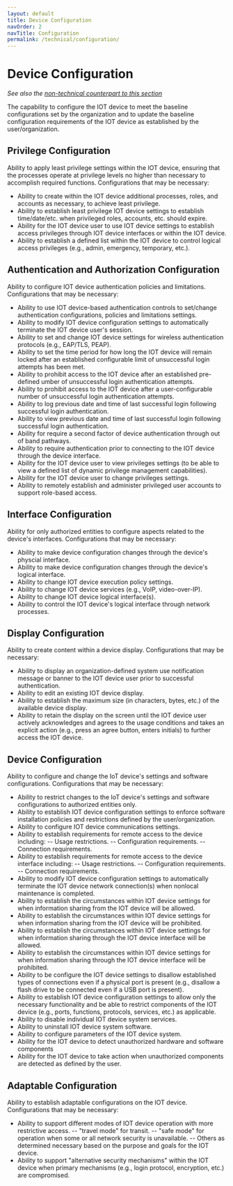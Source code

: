 ```yaml
---
layout: default
title: Device Configuration
navOrder: 2
navTitle: Configuration
permalink: /technical/configuration/
---
```


# Device Configuration

_See also the [non-technical counterpart to this section](../_8259-Control/configuration.md)_

The capability to configure the IOT device to meet the baseline configurations set by the organization and to update the baseline configuration requirements of the IOT device as established by the user/organization.

## Privilege Configuration

Ability to apply least privilege settings within the IOT device, ensuring that the processes operate at privilege levels no higher than necessary to accomplish required functions. Configurations that may be necessary:
  - Ability to create within the IOT device additional processes, roles, and accounts as necessary, to achieve least privilege. 
  - Ability to establish least privilege IOT device settings to establish time/date/etc. when privileged roles, accounts, etc. should expire. 
  - Ability for the IOT device user to use IOT device settings to establish access privileges through IOT device interfaces or within the IOT device.
  - Ability to establish a defined list within the IOT device to control logical access privileges (e.g., admin, emergency, temporary, etc.).

## Authentication and Authorization Configuration

Ability to configure IOT device authentication policies and limitations. Configurations that may be necessary:
- Ability to use IOT device-based authentication controls to set/change authentication configurations, policies and limitations settings.
- Ability to modify IOT device configuration settings to automatically terminate the IOT device user's session.
- Ability to set and change IOT device settings for wireless authentication protocols (e.g., EAP/TLS, PEAP).
- Ability to set the time period for how long the IOT device will remain locked after an established configurable limit of unsuccessful login attempts has been met.
- Ability to prohibit access to the IOT device after an established pre-defined umber of unsuccessful login authentication attempts.
- Ability to prohibit access to the IOT device after a user-configurable number of unsuccessful login authentication attempts.
- Ability to log previous date and time of last successful login following successful login authentication.
- Ability to view previous date and time of last successful login following successful login authentication.
- Ability for require a second factor of device authentication through out of band pathways.
- Ability to require authentication prior to connecting to the IOT device through the device interface.
- Ability for the IOT device user to view privileges settings (to be able to view a defined list of dynamic privilege management capabilities).
- Ability for the IOT device user to change privileges settings.
- Ability to remotely establish and administer privileged user accounts to support role-based access.

## Interface Configuration

Ability for only authorized entities to configure aspects related to the device's interfaces. Configurations that may be necessary: 
  - Ability to make device configuration changes through the device's physcial interface.
  - Ability to make device configuration changes through the device's logical interface. 
  - Ability to change IOT device execution policy settings.
  - Ability to change IOT device services (e.g., VoIP, video-over-IP).
  - Ability to change IOT device logical interface(s).
  - Ability to control the IOT device's logical interface through network processes.

## Display Configuration

Ability to create content within a device display. Configurations that may be necessary:
  - Ability to display an organization-defined system use notification message or banner to the IOT device user prior to successful authentication. 
  - Ability to edit an existing IOT device display.
  - Ability to establish the maximum size (in characters, bytes, etc.) of the available device display.
  - Ability to retain the display on the screen until the IOT device user actively acknowledges and agrees to the usage conditions and takes an explicit action (e.g., press an agree button, enters initials) to further access the IOT device.

## Device Configuration

Ability to configure and change the IoT device's settings and software configurations. Configurations that may be necessary:
  - Ability to restrict changes to the IoT device's settings and software configurations to authorized entities only. 
  - Ability to establish IOT device configuration settings to enforce software installation policies and restrictions defined by the user/organization.
  - Ability to configure IOT device communications settings.
  - Ability to establish requirements for remote access to the device including:
      -- Usage restrictions.
      -- Configuration requirements.
      -- Connection requirements.
  - Ability to establish requirements for remote access to the device interface including:
      -- Usage restrictions.
      -- Configuration requirements.
      -- Connection requirements.
  - Ability to modify IOT device configuration settings to automatically terminate the IOT device network connection(s) when nonlocal maintenance is completed.
  - Ability to establish the circumstances within IOT device settings for when information sharing from the IOT device will be allowed.
  - Ability to establish the circumstances within IOT device settings for when information sharing from the IOT device will be prohibited.
  - Ability to establish the circumstances within IOT device settings for when information sharing through the IOT device interface will be allowed.
  - Ability to establish the circumstances within IOT device settings for when information sharing through the IOT device interface will be prohibited.
  - Ability to be configure the IOT device settings to disallow established types of connections even if a physical port is present (e.g., disallow a flash drive to be connected even if a USB port is present).
  - Ability to establish IOT device configuration settings to allow only the necessary functionality and be able to restrict components of the IOT device (e.g., ports, functions, protocols, services, etc.) as applicable.
  - Ability to disable individual IOT device system services.
  - Ability to uninstall IOT device system software.
  - Ability to configure parameters of the IOT device system.
  - Ability for the IOT device to detect unauthorized hardware and software components
  - Ability for the IOT device to take action when unauthorized components are detected as defined by the user.

## Adaptable Configuration
Ability to establish adaptable configurations on the IOT device. Configurations that may be necessary: 
  - Ability to support different modes of IOT device operation with more restrictive access.
      -- "travel mode" for transit.
      -- "safe mode" for operation when some or all network security is unavailable.
      -- Others as determined necessary based on the purpose and goals for the IOT device.
  - Ability to support "alternative security mechanisms" within the IOT device when primary mechanisms (e.g., login protocol, encryption, etc.) are compromised.
